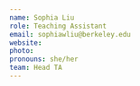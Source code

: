 ```yaml
---
name: Sophia Liu
role: Teaching Assistant
email: sophiawliu@berkeley.edu
website:
photo: 
pronouns: she/her
team: Head TA
---
```

